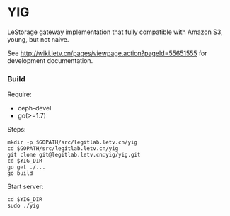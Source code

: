 # YIG

LeStorage gateway implementation that fully compatible with Amazon S3, young, but not naive.

See http://wiki.letv.cn/pages/viewpage.action?pageId=55651555 for development documentation.

### Build

Require:

- ceph-devel
- go(>=1.7)

Steps:

```shell
mkdir -p $GOPATH/src/legitlab.letv.cn/yig
cd $GOPATH/src/legitlab.letv.cn/yig
git clone git@legitlab.letv.cn:yig/yig.git 
cd $YIG_DIR
go get ./...
go build
```


Start server:
```shell
cd $YIG_DIR
sudo ./yig
```

